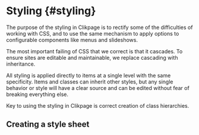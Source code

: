 # Styling {#styling}

The purpose of the styling in Clikpage is to rectify some of the difficulties of working with CSS, and to use the same mechanism to apply options to configurable components like menus and slideshows.

The most important failing of CSS that we correct is that it cascades. To ensure sites are editable and maintainable, we replace cascading with inheritance. 

All styling is applied directly to items at a single level with the same specificity. Items and classes can inherit other styles, but any single behavior or style will have a clear source and can be edited without fear of breaking everything else.

Key to using the styling in Clikpage is correct creation of class hierarchies.





## Creating a style sheet







